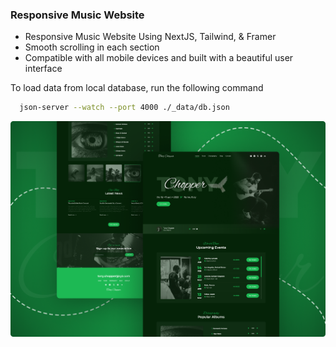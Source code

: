 ### Responsive Music Website

- Responsive Music Website Using NextJS, Tailwind, & Framer
- Smooth scrolling in each section
- Compatible with all mobile devices and built with a beautiful user interface

To load data from local database, run the following command

```bash
  json-server --watch --port 4000 ./_data/db.json
```

![preview img](/preview.png)
